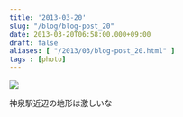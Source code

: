 ```yaml
---
title: '2013-03-20'
slug: "/blog/blog-post_20"
date: 2013-03-20T06:58:00.000+09:00
draft: false
aliases: [ "/2013/03/blog-post_20.html" ]
tags : [photo]
---
```


  
![](http://68.media.tumblr.com/456153b52f3fc92f38a71ab5ee1315a4/tumblr_mjy0gs643t1rwrdpxo1_1280.jpg)  

  
  

神泉駅近辺の地形は激しいな